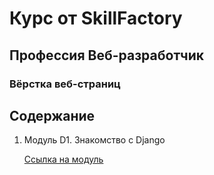 # Курс от SkillFactory

## Профессия Веб-разработчик

### Вёрстка веб-страниц

## Содержание

1. Модуль D1. Знакомство с Django

    [Ссылка на модуль](https://github.com/skripkalisa/SF_PythonFS_Backend/tree/Module_D1)
